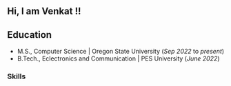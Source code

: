 ## Hi, I am Venkat !!

## Education
- M.S., Computer Science | Oregon State University (_Sep 2022_ to _present_)								       		  		
- B.Tech., Eclectronics and Communication | PES University (_June 2022_)

### Skills


